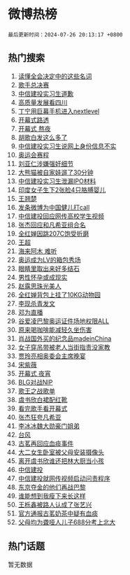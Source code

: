 # 微博热榜

`最后更新时间：2024-07-26 20:13:17 +0800`

## 热门搜索

1. [读懂全会决定中的这些名词](https://m.weibo.cn/search?containerid=100103type%3D1%26t%3D10%26q%3D%23%E8%AF%BB%E6%87%82%E5%85%A8%E4%BC%9A%E5%86%B3%E5%AE%9A%E4%B8%AD%E7%9A%84%E8%BF%99%E4%BA%9B%E5%90%8D%E8%AF%8D%23&stream_entry_id=51&isnewpage=1&extparam=seat%3D1%26stream_entry_id%3D51%26c_type%3D51%26q%3D%2523%25E8%25AF%25BB%25E6%2587%2582%25E5%2585%25A8%25E4%25BC%259A%25E5%2586%25B3%25E5%25AE%259A%25E4%25B8%25AD%25E7%259A%2584%25E8%25BF%2599%25E4%25BA%259B%25E5%2590%258D%25E8%25AF%258D%2523%26cate%3D10103%26dgr%3D0%26pos%3D0%26filter_type%3Drealtimehot%26display_time%3D1721995996%26pre_seqid%3D1721995996004026668236)
1. [歌手总决赛](https://m.weibo.cn/search?containerid=100103type%3D1%26t%3D10%26q%3D%E6%AD%8C%E6%89%8B%E6%80%BB%E5%86%B3%E8%B5%9B&stream_entry_id=31&isnewpage=1&extparam=seat%3D1%26stream_entry_id%3D31%26flag%3D1%26pos%3D0%26lcate%3D5001%26c_type%3D31%26realpos%3D1%26band_rank%3D1%26cate%3D5001%26q%3D%25E6%25AD%258C%25E6%2589%258B%25E6%2580%25BB%25E5%2586%25B3%25E8%25B5%259B%26dgr%3D0%26filter_type%3Drealtimehot%26display_time%3D1721995996%26pre_seqid%3D1721995996004026668236)
1. [中信建投实习生道歉](https://m.weibo.cn/search?containerid=100103type%3D1%26t%3D10%26q%3D%23%E4%B8%AD%E4%BF%A1%E5%BB%BA%E6%8A%95%E5%AE%9E%E4%B9%A0%E7%94%9F%E9%81%93%E6%AD%89%23&stream_entry_id=31&isnewpage=1&extparam=seat%3D1%26stream_entry_id%3D31%26flag%3D1%26pos%3D1%26lcate%3D5001%26c_type%3D31%26realpos%3D2%26band_rank%3D2%26cate%3D5001%26q%3D%2523%25E4%25B8%25AD%25E4%25BF%25A1%25E5%25BB%25BA%25E6%258A%2595%25E5%25AE%259E%25E4%25B9%25A0%25E7%2594%259F%25E9%2581%2593%25E6%25AD%2589%2523%26dgr%3D0%26filter_type%3Drealtimehot%26display_time%3D1721995996%26pre_seqid%3D1721995996004026668236)
1. [高质量发展看四川](https://m.weibo.cn/search?containerid=100103type%3D1%26t%3D10%26q%3D%23%E9%AB%98%E8%B4%A8%E9%87%8F%E5%8F%91%E5%B1%95%E7%9C%8B%E5%9B%9B%E5%B7%9D%23&stream_entry_id=31&isnewpage=1&extparam=seat%3D1%26stream_entry_id%3D31%26flag%3D0%26pos%3D2%26lcate%3D5001%26c_type%3D31%26realpos%3D3%26band_rank%3D3%26cate%3D5001%26q%3D%2523%25E9%25AB%2598%25E8%25B4%25A8%25E9%2587%258F%25E5%258F%2591%25E5%25B1%2595%25E7%259C%258B%25E5%259B%259B%25E5%25B7%259D%2523%26dgr%3D0%26filter_type%3Drealtimehot%26display_time%3D1721995996%26pre_seqid%3D1721995996004026668236)
1. [丁宁用巨幕手机进入nextlevel](https://m.weibo.cn/search?containerid=100103type%3D1%26t%3D10%26q%3D%23%E4%B8%81%E5%AE%81%E7%94%A8%E5%B7%A8%E5%B9%95%E6%89%8B%E6%9C%BA%E8%BF%9B%E5%85%A5nextlevel%23&stream_entry_id=31&isnewpage=1&extparam=seat%3D1%26adid%3D248010%26band_rank%3D4%26is_ad_pos%3D1%26pos%3D3%26topic_ad%3D1%26c_type%3D31%26stream_entry_id%3D31%26lcate%3D5001%26cate%3D5001%26dgr%3D0%26q%3D%2523%25E4%25B8%2581%25E5%25AE%2581%25E7%2594%25A8%25E5%25B7%25A8%25E5%25B9%2595%25E6%2589%258B%25E6%259C%25BA%25E8%25BF%259B%25E5%2585%25A5nextlevel%2523%26filter_type%3Drealtimehot%26display_time%3D1721995996%26pre_seqid%3D1721995996004026668236)
1. [开幕式路透](https://m.weibo.cn/search?containerid=100103type%3D1%26t%3D10%26q%3D%E5%BC%80%E5%B9%95%E5%BC%8F%E8%B7%AF%E9%80%8F&stream_entry_id=31&isnewpage=1&extparam=seat%3D1%26stream_entry_id%3D31%26flag%3D0%26pos%3D4%26lcate%3D5001%26c_type%3D31%26realpos%3D4%26band_rank%3D4%26cate%3D5001%26q%3D%25E5%25BC%2580%25E5%25B9%2595%25E5%25BC%258F%25E8%25B7%25AF%25E9%2580%258F%26dgr%3D0%26filter_type%3Drealtimehot%26display_time%3D1721995996%26pre_seqid%3D1721995996004026668236)
1. [开幕式 熬夜](https://m.weibo.cn/search?containerid=100103type%3D1%26t%3D10%26q%3D%E5%BC%80%E5%B9%95%E5%BC%8F+%E7%86%AC%E5%A4%9C&stream_entry_id=31&isnewpage=1&extparam=seat%3D1%26stream_entry_id%3D31%26flag%3D2%26pos%3D5%26lcate%3D5001%26c_type%3D31%26realpos%3D5%26band_rank%3D5%26cate%3D5001%26q%3D%25E5%25BC%2580%25E5%25B9%2595%25E5%25BC%258F%2520%25E7%2586%25AC%25E5%25A4%259C%26dgr%3D0%26filter_type%3Drealtimehot%26display_time%3D1721995996%26pre_seqid%3D1721995996004026668236)
1. [胡歌白发这么多了](https://m.weibo.cn/search?containerid=100103type%3D1%26t%3D10%26q%3D%23%E8%83%A1%E6%AD%8C%E7%99%BD%E5%8F%91%E8%BF%99%E4%B9%88%E5%A4%9A%E4%BA%86%23&stream_entry_id=31&isnewpage=1&extparam=seat%3D1%26stream_entry_id%3D31%26flag%3D1%26pos%3D6%26lcate%3D5001%26c_type%3D31%26realpos%3D6%26band_rank%3D6%26cate%3D5001%26q%3D%2523%25E8%2583%25A1%25E6%25AD%258C%25E7%2599%25BD%25E5%258F%2591%25E8%25BF%2599%25E4%25B9%2588%25E5%25A4%259A%25E4%25BA%2586%2523%26dgr%3D0%26filter_type%3Drealtimehot%26display_time%3D1721995996%26pre_seqid%3D1721995996004026668236)
1. [中信建投实习生说网上身份信息不实](https://m.weibo.cn/search?containerid=100103type%3D1%26t%3D10%26q%3D%23%E4%B8%AD%E4%BF%A1%E5%BB%BA%E6%8A%95%E5%AE%9E%E4%B9%A0%E7%94%9F%E8%AF%B4%E7%BD%91%E4%B8%8A%E8%BA%AB%E4%BB%BD%E4%BF%A1%E6%81%AF%E4%B8%8D%E5%AE%9E%23&stream_entry_id=31&isnewpage=1&extparam=seat%3D1%26stream_entry_id%3D31%26flag%3D1%26pos%3D7%26lcate%3D5001%26c_type%3D31%26realpos%3D7%26band_rank%3D7%26cate%3D5001%26q%3D%2523%25E4%25B8%25AD%25E4%25BF%25A1%25E5%25BB%25BA%25E6%258A%2595%25E5%25AE%259E%25E4%25B9%25A0%25E7%2594%259F%25E8%25AF%25B4%25E7%25BD%2591%25E4%25B8%258A%25E8%25BA%25AB%25E4%25BB%25BD%25E4%25BF%25A1%25E6%2581%25AF%25E4%25B8%258D%25E5%25AE%259E%2523%26dgr%3D0%26filter_type%3Drealtimehot%26display_time%3D1721995996%26pre_seqid%3D1721995996004026668236)
1. [奥运会赛程](https://m.weibo.cn/search?containerid=100103type%3D1%26t%3D10%26q%3D%E5%A5%A5%E8%BF%90%E4%BC%9A%E8%B5%9B%E7%A8%8B&stream_entry_id=31&isnewpage=1&extparam=seat%3D1%26stream_entry_id%3D31%26flag%3D0%26pos%3D8%26lcate%3D5001%26c_type%3D31%26realpos%3D8%26band_rank%3D8%26cate%3D5001%26q%3D%25E5%25A5%25A5%25E8%25BF%2590%25E4%25BC%259A%25E8%25B5%259B%25E7%25A8%258B%26dgr%3D0%26filter_type%3Drealtimehot%26display_time%3D1721995996%26pre_seqid%3D1721995996004026668236)
1. [刘亚仁涉嫌强奸细节](https://m.weibo.cn/search?containerid=100103type%3D1%26t%3D10%26q%3D%23%E5%88%98%E4%BA%9A%E4%BB%81%E6%B6%89%E5%AB%8C%E5%BC%BA%E5%A5%B8%E7%BB%86%E8%8A%82%23&stream_entry_id=31&isnewpage=1&extparam=seat%3D1%26stream_entry_id%3D31%26flag%3D1%26pos%3D9%26lcate%3D5001%26c_type%3D31%26realpos%3D9%26band_rank%3D9%26cate%3D5001%26q%3D%2523%25E5%2588%2598%25E4%25BA%259A%25E4%25BB%2581%25E6%25B6%2589%25E5%25AB%258C%25E5%25BC%25BA%25E5%25A5%25B8%25E7%25BB%2586%25E8%258A%2582%2523%26dgr%3D0%26filter_type%3Drealtimehot%26display_time%3D1721995996%26pre_seqid%3D1721995996004026668236)
1. [大熊猫被自家娃遛了30分钟](https://m.weibo.cn/search?containerid=100103type%3D1%26t%3D10%26q%3D%23%E5%A4%A7%E7%86%8A%E7%8C%AB%E8%A2%AB%E8%87%AA%E5%AE%B6%E5%A8%83%E9%81%9B%E4%BA%8630%E5%88%86%E9%92%9F%23&stream_entry_id=31&isnewpage=1&extparam=seat%3D1%26stream_entry_id%3D31%26flag%3D1%26pos%3D10%26lcate%3D5001%26c_type%3D31%26realpos%3D10%26band_rank%3D10%26cate%3D5001%26q%3D%2523%25E5%25A4%25A7%25E7%2586%258A%25E7%258C%25AB%25E8%25A2%25AB%25E8%2587%25AA%25E5%25AE%25B6%25E5%25A8%2583%25E9%2581%259B%25E4%25BA%258630%25E5%2588%2586%25E9%2592%259F%2523%26dgr%3D0%26filter_type%3Drealtimehot%26display_time%3D1721995996%26pre_seqid%3D1721995996004026668236)
1. [中信建投实习生泄漏IPO材料](https://m.weibo.cn/search?containerid=100103type%3D1%26t%3D10%26q%3D%23%E4%B8%AD%E4%BF%A1%E5%BB%BA%E6%8A%95%E5%AE%9E%E4%B9%A0%E7%94%9F%E6%B3%84%E6%BC%8FIPO%E6%9D%90%E6%96%99%23&stream_entry_id=31&isnewpage=1&extparam=seat%3D1%26stream_entry_id%3D31%26flag%3D2%26pos%3D11%26lcate%3D5001%26c_type%3D31%26realpos%3D11%26band_rank%3D11%26cate%3D5001%26q%3D%2523%25E4%25B8%25AD%25E4%25BF%25A1%25E5%25BB%25BA%25E6%258A%2595%25E5%25AE%259E%25E4%25B9%25A0%25E7%2594%259F%25E6%25B3%2584%25E6%25BC%258FIPO%25E6%259D%2590%25E6%2596%2599%2523%26dgr%3D0%26filter_type%3Drealtimehot%26display_time%3D1721995996%26pre_seqid%3D1721995996004026668236)
1. [印度女子生下2张脸4只胳膊婴儿](https://m.weibo.cn/search?containerid=100103type%3D1%26t%3D10%26q%3D%23%E5%8D%B0%E5%BA%A6%E5%A5%B3%E5%AD%90%E7%94%9F%E4%B8%8B2%E5%BC%A0%E8%84%B84%E5%8F%AA%E8%83%B3%E8%86%8A%E5%A9%B4%E5%84%BF%23&stream_entry_id=31&isnewpage=1&extparam=seat%3D1%26stream_entry_id%3D31%26flag%3D2%26pos%3D12%26lcate%3D5001%26c_type%3D31%26realpos%3D12%26band_rank%3D12%26cate%3D5001%26q%3D%2523%25E5%258D%25B0%25E5%25BA%25A6%25E5%25A5%25B3%25E5%25AD%2590%25E7%2594%259F%25E4%25B8%258B2%25E5%25BC%25A0%25E8%2584%25B84%25E5%258F%25AA%25E8%2583%25B3%25E8%2586%258A%25E5%25A9%25B4%25E5%2584%25BF%2523%26dgr%3D0%26filter_type%3Drealtimehot%26display_time%3D1721995996%26pre_seqid%3D1721995996004026668236)
1. [王翘楚](https://m.weibo.cn/search?containerid=100103type%3D1%26t%3D10%26q%3D%E7%8E%8B%E7%BF%98%E6%A5%9A&stream_entry_id=31&isnewpage=1&extparam=seat%3D1%26stream_entry_id%3D31%26flag%3D1%26pos%3D13%26lcate%3D5001%26c_type%3D31%26realpos%3D13%26band_rank%3D13%26cate%3D5001%26q%3D%25E7%258E%258B%25E7%25BF%2598%25E6%25A5%259A%26dgr%3D0%26filter_type%3Drealtimehot%26display_time%3D1721995996%26pre_seqid%3D1721995996004026668236)
1. [发条微博为中国健儿打call](https://m.weibo.cn/search?containerid=100103type%3D1%26t%3D10%26q%3D%23%E5%8F%91%E6%9D%A1%E5%BE%AE%E5%8D%9A%E4%B8%BA%E4%B8%AD%E5%9B%BD%E5%81%A5%E5%84%BF%E6%89%93call%23&stream_entry_id=31&isnewpage=1&extparam=seat%3D1%26stream_entry_id%3D31%26flag%3D1%26pos%3D14%26lcate%3D5001%26c_type%3D31%26realpos%3D14%26band_rank%3D14%26cate%3D5001%26q%3D%2523%25E5%258F%2591%25E6%259D%25A1%25E5%25BE%25AE%25E5%258D%259A%25E4%25B8%25BA%25E4%25B8%25AD%25E5%259B%25BD%25E5%2581%25A5%25E5%2584%25BF%25E6%2589%2593call%2523%26dgr%3D0%26filter_type%3Drealtimehot%26display_time%3D1721995996%26pre_seqid%3D1721995996004026668236)
1. [中信建投回应网传高校学生视频](https://m.weibo.cn/search?containerid=100103type%3D1%26t%3D10%26q%3D%23%E4%B8%AD%E4%BF%A1%E5%BB%BA%E6%8A%95%E5%9B%9E%E5%BA%94%E7%BD%91%E4%BC%A0%E9%AB%98%E6%A0%A1%E5%AD%A6%E7%94%9F%E8%A7%86%E9%A2%91%23&stream_entry_id=31&isnewpage=1&extparam=seat%3D1%26stream_entry_id%3D31%26flag%3D0%26pos%3D15%26lcate%3D5001%26c_type%3D31%26realpos%3D15%26band_rank%3D15%26cate%3D5001%26q%3D%2523%25E4%25B8%25AD%25E4%25BF%25A1%25E5%25BB%25BA%25E6%258A%2595%25E5%259B%259E%25E5%25BA%2594%25E7%25BD%2591%25E4%25BC%25A0%25E9%25AB%2598%25E6%25A0%25A1%25E5%25AD%25A6%25E7%2594%259F%25E8%25A7%2586%25E9%25A2%2591%2523%26dgr%3D0%26filter_type%3Drealtimehot%26display_time%3D1721995996%26pre_seqid%3D1721995996004026668236)
1. [张杰回应和凡希亚组合名](https://m.weibo.cn/search?containerid=100103type%3D1%26t%3D10%26q%3D%23%E5%BC%A0%E6%9D%B0%E5%9B%9E%E5%BA%94%E5%92%8C%E5%87%A1%E5%B8%8C%E4%BA%9A%E7%BB%84%E5%90%88%E5%90%8D%23&stream_entry_id=31&isnewpage=1&extparam=seat%3D1%26stream_entry_id%3D31%26flag%3D0%26pos%3D16%26lcate%3D5001%26c_type%3D31%26realpos%3D16%26band_rank%3D16%26cate%3D5001%26q%3D%2523%25E5%25BC%25A0%25E6%259D%25B0%25E5%259B%259E%25E5%25BA%2594%25E5%2592%258C%25E5%2587%25A1%25E5%25B8%258C%25E4%25BA%259A%25E7%25BB%2584%25E5%2590%2588%25E5%2590%258D%2523%26dgr%3D0%26filter_type%3Drealtimehot%26display_time%3D1721995996%26pre_seqid%3D1721995996004026668236)
1. [全红婵因跳207C饱受折磨](https://m.weibo.cn/search?containerid=100103type%3D1%26t%3D10%26q%3D%23%E5%85%A8%E7%BA%A2%E5%A9%B5%E5%9B%A0%E8%B7%B3207C%E9%A5%B1%E5%8F%97%E6%8A%98%E7%A3%A8%23&stream_entry_id=31&isnewpage=1&extparam=seat%3D1%26stream_entry_id%3D31%26flag%3D2%26pos%3D17%26lcate%3D5001%26c_type%3D31%26realpos%3D17%26band_rank%3D17%26cate%3D5001%26q%3D%2523%25E5%2585%25A8%25E7%25BA%25A2%25E5%25A9%25B5%25E5%259B%25A0%25E8%25B7%25B3207C%25E9%25A5%25B1%25E5%258F%2597%25E6%258A%2598%25E7%25A3%25A8%2523%26dgr%3D0%26filter_type%3Drealtimehot%26display_time%3D1721995996%26pre_seqid%3D1721995996004026668236)
1. [王超](https://m.weibo.cn/search?containerid=100103type%3D1%26t%3D10%26q%3D%E7%8E%8B%E8%B6%85&stream_entry_id=31&isnewpage=1&extparam=seat%3D1%26stream_entry_id%3D31%26flag%3D1%26pos%3D18%26lcate%3D5001%26c_type%3D31%26realpos%3D18%26band_rank%3D18%26cate%3D5001%26q%3D%25E7%258E%258B%25E8%25B6%2585%26dgr%3D0%26filter_type%3Drealtimehot%26display_time%3D1721995996%26pre_seqid%3D1721995996004026668236)
1. [海来阿木 难听](https://m.weibo.cn/search?containerid=100103type%3D1%26t%3D10%26q%3D%E6%B5%B7%E6%9D%A5%E9%98%BF%E6%9C%A8+%E9%9A%BE%E5%90%AC&stream_entry_id=31&isnewpage=1&extparam=seat%3D1%26stream_entry_id%3D31%26flag%3D1%26pos%3D19%26lcate%3D5001%26c_type%3D31%26realpos%3D19%26band_rank%3D19%26cate%3D5001%26q%3D%25E6%25B5%25B7%25E6%259D%25A5%25E9%2598%25BF%25E6%259C%25A8%2520%25E9%259A%25BE%25E5%2590%25AC%26dgr%3D0%26filter_type%3Drealtimehot%26display_time%3D1721995996%26pre_seqid%3D1721995996004026668236)
1. [奥运成为LV的箱包秀场](https://m.weibo.cn/search?containerid=100103type%3D1%26t%3D10%26q%3D%23%E5%A5%A5%E8%BF%90%E6%88%90%E4%B8%BALV%E7%9A%84%E7%AE%B1%E5%8C%85%E7%A7%80%E5%9C%BA%23&stream_entry_id=31&isnewpage=1&extparam=seat%3D1%26adid%3D247049%26flag%3D0%26pos%3D20%26lcate%3D5001%26realpos%3D20%26c_type%3D31%26band_rank%3D20%26dgr%3D0%26cate%3D5001%26q%3D%2523%25E5%25A5%25A5%25E8%25BF%2590%25E6%2588%2590%25E4%25B8%25BALV%25E7%259A%2584%25E7%25AE%25B1%25E5%258C%2585%25E7%25A7%2580%25E5%259C%25BA%2523%26filter_type%3Drealtimehot%26stream_entry_id%3D31%26display_time%3D1721995996%26pre_seqid%3D1721995996004026668236)
1. [眼睛里取出来好多结石](https://m.weibo.cn/search?containerid=100103type%3D1%26t%3D10%26q%3D%23%E7%9C%BC%E7%9D%9B%E9%87%8C%E5%8F%96%E5%87%BA%E6%9D%A5%E5%A5%BD%E5%A4%9A%E7%BB%93%E7%9F%B3%23&stream_entry_id=31&isnewpage=1&extparam=seat%3D1%26stream_entry_id%3D31%26flag%3D1%26pos%3D21%26lcate%3D5001%26c_type%3D31%26realpos%3D21%26band_rank%3D21%26cate%3D5001%26q%3D%2523%25E7%259C%25BC%25E7%259D%259B%25E9%2587%258C%25E5%258F%2596%25E5%2587%25BA%25E6%259D%25A5%25E5%25A5%25BD%25E5%25A4%259A%25E7%25BB%2593%25E7%259F%25B3%2523%26dgr%3D0%26filter_type%3Drealtimehot%26display_time%3D1721995996%26pre_seqid%3D1721995996004026668236)
1. [男性怀孕或成现实](https://m.weibo.cn/search?containerid=100103type%3D1%26t%3D10%26q%3D%23%E7%94%B7%E6%80%A7%E6%80%80%E5%AD%95%E6%88%96%E6%88%90%E7%8E%B0%E5%AE%9E%23&stream_entry_id=31&isnewpage=1&extparam=seat%3D1%26stream_entry_id%3D31%26flag%3D0%26pos%3D22%26lcate%3D5001%26c_type%3D31%26realpos%3D22%26band_rank%3D22%26cate%3D5001%26q%3D%2523%25E7%2594%25B7%25E6%2580%25A7%25E6%2580%2580%25E5%25AD%2595%25E6%2588%2596%25E6%2588%2590%25E7%258E%25B0%25E5%25AE%259E%2523%26dgr%3D0%26filter_type%3Drealtimehot%26display_time%3D1721995996%26pre_seqid%3D1721995996004026668236)
1. [赵露思珠光美人](https://m.weibo.cn/search?containerid=100103type%3D1%26t%3D10%26q%3D%23%E8%B5%B5%E9%9C%B2%E6%80%9D%E7%8F%A0%E5%85%89%E7%BE%8E%E4%BA%BA%23&stream_entry_id=31&isnewpage=1&extparam=seat%3D1%26stream_entry_id%3D31%26flag%3D1%26pos%3D23%26lcate%3D5001%26c_type%3D31%26realpos%3D23%26band_rank%3D23%26cate%3D5001%26q%3D%2523%25E8%25B5%25B5%25E9%259C%25B2%25E6%2580%259D%25E7%258F%25A0%25E5%2585%2589%25E7%25BE%258E%25E4%25BA%25BA%2523%26dgr%3D0%26filter_type%3Drealtimehot%26display_time%3D1721995996%26pre_seqid%3D1721995996004026668236)
1. [全红婵背包上挂了10KG动物园](https://m.weibo.cn/search?containerid=100103type%3D1%26t%3D10%26q%3D%23%E5%85%A8%E7%BA%A2%E5%A9%B5%E8%83%8C%E5%8C%85%E4%B8%8A%E6%8C%82%E4%BA%8610KG%E5%8A%A8%E7%89%A9%E5%9B%AD%23&stream_entry_id=31&isnewpage=1&extparam=seat%3D1%26stream_entry_id%3D31%26flag%3D0%26pos%3D24%26lcate%3D5001%26c_type%3D31%26realpos%3D24%26band_rank%3D24%26cate%3D5001%26q%3D%2523%25E5%2585%25A8%25E7%25BA%25A2%25E5%25A9%25B5%25E8%2583%258C%25E5%258C%2585%25E4%25B8%258A%25E6%258C%2582%25E4%25BA%258610KG%25E5%258A%25A8%25E7%2589%25A9%25E5%259B%25AD%2523%26dgr%3D0%26filter_type%3Drealtimehot%26display_time%3D1721995996%26pre_seqid%3D1721995996004026668236)
1. [李现杀青发文](https://m.weibo.cn/search?containerid=100103type%3D1%26t%3D10%26q%3D%E6%9D%8E%E7%8E%B0%E6%9D%80%E9%9D%92%E5%8F%91%E6%96%87&stream_entry_id=31&isnewpage=1&extparam=seat%3D1%26stream_entry_id%3D31%26flag%3D1%26pos%3D25%26lcate%3D5001%26c_type%3D31%26realpos%3D25%26band_rank%3D25%26cate%3D5001%26q%3D%25E6%259D%258E%25E7%258E%25B0%25E6%259D%2580%25E9%259D%2592%25E5%258F%2591%25E6%2596%2587%26dgr%3D0%26filter_type%3Drealtimehot%26display_time%3D1721995996%26pre_seqid%3D1721995996004026668236)
1. [邓为直播](https://m.weibo.cn/search?containerid=100103type%3D1%26t%3D10%26q%3D%E9%82%93%E4%B8%BA%E7%9B%B4%E6%92%AD&stream_entry_id=31&isnewpage=1&extparam=seat%3D1%26stream_entry_id%3D31%26flag%3D1%26pos%3D26%26lcate%3D5001%26c_type%3D31%26realpos%3D26%26band_rank%3D26%26cate%3D5001%26q%3D%25E9%2582%2593%25E4%25B8%25BA%25E7%259B%25B4%25E6%2592%25AD%26dgr%3D0%26filter_type%3Drealtimehot%26display_time%3D1721995996%26pre_seqid%3D1721995996004026668236)
1. [谷爱凌巴黎奥运证件场地权限ALL](https://m.weibo.cn/search?containerid=100103type%3D1%26t%3D10%26q%3D%23%E8%B0%B7%E7%88%B1%E5%87%8C%E5%B7%B4%E9%BB%8E%E5%A5%A5%E8%BF%90%E8%AF%81%E4%BB%B6%E5%9C%BA%E5%9C%B0%E6%9D%83%E9%99%90ALL%23&stream_entry_id=31&isnewpage=1&extparam=seat%3D1%26stream_entry_id%3D31%26flag%3D1%26pos%3D27%26lcate%3D5001%26c_type%3D31%26realpos%3D27%26band_rank%3D27%26cate%3D5001%26q%3D%2523%25E8%25B0%25B7%25E7%2588%25B1%25E5%2587%258C%25E5%25B7%25B4%25E9%25BB%258E%25E5%25A5%25A5%25E8%25BF%2590%25E8%25AF%2581%25E4%25BB%25B6%25E5%259C%25BA%25E5%259C%25B0%25E6%259D%2583%25E9%2599%2590ALL%2523%26dgr%3D0%26filter_type%3Drealtimehot%26display_time%3D1721995996%26pre_seqid%3D1721995996004026668236)
1. [原来喝咖啡能减轻久坐伤害](https://m.weibo.cn/search?containerid=100103type%3D1%26t%3D10%26q%3D%23%E5%8E%9F%E6%9D%A5%E5%96%9D%E5%92%96%E5%95%A1%E8%83%BD%E5%87%8F%E8%BD%BB%E4%B9%85%E5%9D%90%E4%BC%A4%E5%AE%B3%23&stream_entry_id=31&isnewpage=1&extparam=seat%3D1%26stream_entry_id%3D31%26flag%3D1%26pos%3D28%26lcate%3D5001%26c_type%3D31%26realpos%3D28%26band_rank%3D28%26cate%3D5001%26q%3D%2523%25E5%258E%259F%25E6%259D%25A5%25E5%2596%259D%25E5%2592%2596%25E5%2595%25A1%25E8%2583%25BD%25E5%2587%258F%25E8%25BD%25BB%25E4%25B9%2585%25E5%259D%2590%25E4%25BC%25A4%25E5%25AE%25B3%2523%26dgr%3D0%26filter_type%3Drealtimehot%26display_time%3D1721995996%26pre_seqid%3D1721995996004026668236)
1. [肖战国外买的纪念品madeinChina](https://m.weibo.cn/search?containerid=100103type%3D1%26t%3D10%26q%3D%23%E8%82%96%E6%88%98%E5%9B%BD%E5%A4%96%E4%B9%B0%E7%9A%84%E7%BA%AA%E5%BF%B5%E5%93%81madeinChina%23&stream_entry_id=31&isnewpage=1&extparam=seat%3D1%26stream_entry_id%3D31%26flag%3D0%26pos%3D29%26lcate%3D5001%26c_type%3D31%26realpos%3D29%26band_rank%3D29%26cate%3D5001%26q%3D%2523%25E8%2582%2596%25E6%2588%2598%25E5%259B%25BD%25E5%25A4%2596%25E4%25B9%25B0%25E7%259A%2584%25E7%25BA%25AA%25E5%25BF%25B5%25E5%2593%2581madeinChina%2523%26dgr%3D0%26filter_type%3Drealtimehot%26display_time%3D1721995996%26pre_seqid%3D1721995996004026668236)
1. [女子穿吊带被老人当街指责没家教](https://m.weibo.cn/search?containerid=100103type%3D1%26t%3D10%26q%3D%23%E5%A5%B3%E5%AD%90%E7%A9%BF%E5%90%8A%E5%B8%A6%E8%A2%AB%E8%80%81%E4%BA%BA%E5%BD%93%E8%A1%97%E6%8C%87%E8%B4%A3%E6%B2%A1%E5%AE%B6%E6%95%99%23&stream_entry_id=31&isnewpage=1&extparam=seat%3D1%26stream_entry_id%3D31%26flag%3D0%26pos%3D30%26lcate%3D5001%26c_type%3D31%26realpos%3D30%26band_rank%3D30%26cate%3D5001%26q%3D%2523%25E5%25A5%25B3%25E5%25AD%2590%25E7%25A9%25BF%25E5%2590%258A%25E5%25B8%25A6%25E8%25A2%25AB%25E8%2580%2581%25E4%25BA%25BA%25E5%25BD%2593%25E8%25A1%2597%25E6%258C%2587%25E8%25B4%25A3%25E6%25B2%25A1%25E5%25AE%25B6%25E6%2595%2599%2523%26dgr%3D0%26filter_type%3Drealtimehot%26display_time%3D1721995996%26pre_seqid%3D1721995996004026668236)
1. [贾玲亮相奥委会主席晚宴](https://m.weibo.cn/search?containerid=100103type%3D1%26t%3D10%26q%3D%E8%B4%BE%E7%8E%B2%E4%BA%AE%E7%9B%B8%E5%A5%A5%E5%A7%94%E4%BC%9A%E4%B8%BB%E5%B8%AD%E6%99%9A%E5%AE%B4&stream_entry_id=31&isnewpage=1&extparam=seat%3D1%26stream_entry_id%3D31%26flag%3D1%26pos%3D31%26lcate%3D5001%26c_type%3D31%26realpos%3D31%26band_rank%3D31%26cate%3D5001%26q%3D%25E8%25B4%25BE%25E7%258E%25B2%25E4%25BA%25AE%25E7%259B%25B8%25E5%25A5%25A5%25E5%25A7%2594%25E4%25BC%259A%25E4%25B8%25BB%25E5%25B8%25AD%25E6%2599%259A%25E5%25AE%25B4%26dgr%3D0%26filter_type%3Drealtimehot%26display_time%3D1721995996%26pre_seqid%3D1721995996004026668236)
1. [宋紫薇](https://m.weibo.cn/search?containerid=100103type%3D1%26t%3D10%26q%3D%E5%AE%8B%E7%B4%AB%E8%96%87&stream_entry_id=31&isnewpage=1&extparam=seat%3D1%26stream_entry_id%3D31%26flag%3D1%26pos%3D32%26lcate%3D5001%26c_type%3D31%26realpos%3D32%26band_rank%3D32%26cate%3D5001%26q%3D%25E5%25AE%258B%25E7%25B4%25AB%25E8%2596%2587%26dgr%3D0%26filter_type%3Drealtimehot%26display_time%3D1721995996%26pre_seqid%3D1721995996004026668236)
1. [开幕式 夜宵](https://m.weibo.cn/search?containerid=100103type%3D1%26t%3D10%26q%3D%E5%BC%80%E5%B9%95%E5%BC%8F+%E5%A4%9C%E5%AE%B5&stream_entry_id=31&isnewpage=1&extparam=seat%3D1%26stream_entry_id%3D31%26flag%3D0%26pos%3D33%26lcate%3D5001%26c_type%3D31%26realpos%3D33%26band_rank%3D33%26cate%3D5001%26q%3D%25E5%25BC%2580%25E5%25B9%2595%25E5%25BC%258F%2520%25E5%25A4%259C%25E5%25AE%25B5%26dgr%3D0%26filter_type%3Drealtimehot%26display_time%3D1721995996%26pre_seqid%3D1721995996004026668236)
1. [BLG对战NIP](https://m.weibo.cn/search?containerid=100103type%3D1%26t%3D10%26q%3D%23BLG%E5%AF%B9%E6%88%98NIP%23&stream_entry_id=31&isnewpage=1&extparam=seat%3D1%26stream_entry_id%3D31%26flag%3D1%26pos%3D34%26lcate%3D5001%26c_type%3D31%26realpos%3D34%26band_rank%3D34%26cate%3D5001%26q%3D%2523BLG%25E5%25AF%25B9%25E6%2588%2598NIP%2523%26dgr%3D0%26filter_type%3Drealtimehot%26display_time%3D1721995996%26pre_seqid%3D1721995996004026668236)
1. [歌王之战歌单](https://m.weibo.cn/search?containerid=100103type%3D1%26t%3D10%26q%3D%23%E6%AD%8C%E7%8E%8B%E4%B9%8B%E6%88%98%E6%AD%8C%E5%8D%95%23&stream_entry_id=31&isnewpage=1&extparam=seat%3D1%26stream_entry_id%3D31%26flag%3D0%26pos%3D35%26lcate%3D5001%26c_type%3D31%26realpos%3D35%26band_rank%3D35%26cate%3D5001%26q%3D%2523%25E6%25AD%258C%25E7%258E%258B%25E4%25B9%258B%25E6%2588%2598%25E6%25AD%258C%25E5%258D%2595%2523%26dgr%3D0%26filter_type%3Drealtimehot%26display_time%3D1721995996%26pre_seqid%3D1721995996004026668236)
1. [虞书欣白裙配红靴](https://m.weibo.cn/search?containerid=100103type%3D1%26t%3D10%26q%3D%23%E8%99%9E%E4%B9%A6%E6%AC%A3%E7%99%BD%E8%A3%99%E9%85%8D%E7%BA%A2%E9%9D%B4%23&stream_entry_id=31&isnewpage=1&extparam=seat%3D1%26stream_entry_id%3D31%26flag%3D1%26pos%3D36%26lcate%3D5001%26c_type%3D31%26realpos%3D36%26band_rank%3D36%26cate%3D5001%26q%3D%2523%25E8%2599%259E%25E4%25B9%25A6%25E6%25AC%25A3%25E7%2599%25BD%25E8%25A3%2599%25E9%2585%258D%25E7%25BA%25A2%25E9%259D%25B4%2523%26dgr%3D0%26filter_type%3Drealtimehot%26display_time%3D1721995996%26pre_seqid%3D1721995996004026668236)
1. [看完歌手看开幕式](https://m.weibo.cn/search?containerid=100103type%3D1%26t%3D10%26q%3D%23%E7%9C%8B%E5%AE%8C%E6%AD%8C%E6%89%8B%E7%9C%8B%E5%BC%80%E5%B9%95%E5%BC%8F%23&stream_entry_id=31&isnewpage=1&extparam=seat%3D1%26stream_entry_id%3D31%26flag%3D0%26pos%3D37%26lcate%3D5001%26c_type%3D31%26realpos%3D37%26band_rank%3D37%26cate%3D5001%26q%3D%2523%25E7%259C%258B%25E5%25AE%258C%25E6%25AD%258C%25E6%2589%258B%25E7%259C%258B%25E5%25BC%2580%25E5%25B9%2595%25E5%25BC%258F%2523%26dgr%3D0%26filter_type%3Drealtimehot%26display_time%3D1721995996%26pre_seqid%3D1721995996004026668236)
1. [张杰狂夸凡希亚](https://m.weibo.cn/search?containerid=100103type%3D1%26t%3D10%26q%3D%23%E5%BC%A0%E6%9D%B0%E7%8B%82%E5%A4%B8%E5%87%A1%E5%B8%8C%E4%BA%9A%23&stream_entry_id=31&isnewpage=1&extparam=seat%3D1%26stream_entry_id%3D31%26flag%3D0%26pos%3D38%26lcate%3D5001%26c_type%3D31%26realpos%3D38%26band_rank%3D38%26cate%3D5001%26q%3D%2523%25E5%25BC%25A0%25E6%259D%25B0%25E7%258B%2582%25E5%25A4%25B8%25E5%2587%25A1%25E5%25B8%258C%25E4%25BA%259A%2523%26dgr%3D0%26filter_type%3Drealtimehot%26display_time%3D1721995996%26pre_seqid%3D1721995996004026668236)
1. [李冰冰魏大勋豪门姐弟](https://m.weibo.cn/search?containerid=100103type%3D1%26t%3D10%26q%3D%23%E6%9D%8E%E5%86%B0%E5%86%B0%E9%AD%8F%E5%A4%A7%E5%8B%8B%E8%B1%AA%E9%97%A8%E5%A7%90%E5%BC%9F%23&stream_entry_id=31&isnewpage=1&extparam=seat%3D1%26stream_entry_id%3D31%26flag%3D0%26pos%3D39%26lcate%3D5001%26c_type%3D31%26realpos%3D39%26band_rank%3D39%26cate%3D5001%26q%3D%2523%25E6%259D%258E%25E5%2586%25B0%25E5%2586%25B0%25E9%25AD%258F%25E5%25A4%25A7%25E5%258B%258B%25E8%25B1%25AA%25E9%2597%25A8%25E5%25A7%2590%25E5%25BC%259F%2523%26dgr%3D0%26filter_type%3Drealtimehot%26display_time%3D1721995996%26pre_seqid%3D1721995996004026668236)
1. [台风](https://m.weibo.cn/search?containerid=100103type%3D1%26t%3D10%26q%3D%E5%8F%B0%E9%A3%8E&stream_entry_id=31&isnewpage=1&extparam=seat%3D1%26stream_entry_id%3D31%26flag%3D0%26pos%3D40%26lcate%3D5001%26c_type%3D31%26realpos%3D40%26band_rank%3D40%26cate%3D5001%26q%3D%25E5%258F%25B0%25E9%25A3%258E%26dgr%3D0%26filter_type%3Drealtimehot%26display_time%3D1721995996%26pre_seqid%3D1721995996004026668236)
1. [古茗再回应血痰事件](https://m.weibo.cn/search?containerid=100103type%3D1%26t%3D10%26q%3D%23%E5%8F%A4%E8%8C%97%E5%86%8D%E5%9B%9E%E5%BA%94%E8%A1%80%E7%97%B0%E4%BA%8B%E4%BB%B6%23&stream_entry_id=31&isnewpage=1&extparam=seat%3D1%26stream_entry_id%3D31%26flag%3D1%26pos%3D41%26lcate%3D5001%26c_type%3D31%26realpos%3D41%26band_rank%3D41%26cate%3D5001%26q%3D%2523%25E5%258F%25A4%25E8%258C%2597%25E5%2586%258D%25E5%259B%259E%25E5%25BA%2594%25E8%25A1%2580%25E7%2597%25B0%25E4%25BA%258B%25E4%25BB%25B6%2523%26dgr%3D0%26filter_type%3Drealtimehot%26display_time%3D1721995996%26pre_seqid%3D1721995996004026668236)
1. [大二女生卧室被父母安装摄像头](https://m.weibo.cn/search?containerid=100103type%3D1%26t%3D10%26q%3D%23%E5%A4%A7%E4%BA%8C%E5%A5%B3%E7%94%9F%E5%8D%A7%E5%AE%A4%E8%A2%AB%E7%88%B6%E6%AF%8D%E5%AE%89%E8%A3%85%E6%91%84%E5%83%8F%E5%A4%B4%23&stream_entry_id=31&isnewpage=1&extparam=seat%3D1%26stream_entry_id%3D31%26flag%3D0%26pos%3D42%26lcate%3D5001%26c_type%3D31%26realpos%3D42%26band_rank%3D42%26cate%3D5001%26q%3D%2523%25E5%25A4%25A7%25E4%25BA%258C%25E5%25A5%25B3%25E7%2594%259F%25E5%258D%25A7%25E5%25AE%25A4%25E8%25A2%25AB%25E7%2588%25B6%25E6%25AF%258D%25E5%25AE%2589%25E8%25A3%2585%25E6%2591%2584%25E5%2583%258F%25E5%25A4%25B4%2523%26dgr%3D0%26filter_type%3Drealtimehot%26display_time%3D1721995996%26pre_seqid%3D1721995996004026668236)
1. [离开虞书欣谁还把林大厨当小孩](https://m.weibo.cn/search?containerid=100103type%3D1%26t%3D10%26q%3D%E7%A6%BB%E5%BC%80%E8%99%9E%E4%B9%A6%E6%AC%A3%E8%B0%81%E8%BF%98%E6%8A%8A%E6%9E%97%E5%A4%A7%E5%8E%A8%E5%BD%93%E5%B0%8F%E5%AD%A9&stream_entry_id=31&isnewpage=1&extparam=seat%3D1%26stream_entry_id%3D31%26flag%3D1%26pos%3D43%26lcate%3D5001%26c_type%3D31%26realpos%3D43%26band_rank%3D43%26cate%3D5001%26q%3D%25E7%25A6%25BB%25E5%25BC%2580%25E8%2599%259E%25E4%25B9%25A6%25E6%25AC%25A3%25E8%25B0%2581%25E8%25BF%2598%25E6%258A%258A%25E6%259E%2597%25E5%25A4%25A7%25E5%258E%25A8%25E5%25BD%2593%25E5%25B0%258F%25E5%25AD%25A9%26dgr%3D0%26filter_type%3Drealtimehot%26display_time%3D1721995996%26pre_seqid%3D1721995996004026668236)
1. [中信建投](https://m.weibo.cn/search?containerid=100103type%3D1%26t%3D10%26q%3D%E4%B8%AD%E4%BF%A1%E5%BB%BA%E6%8A%95&stream_entry_id=31&isnewpage=1&extparam=seat%3D1%26stream_entry_id%3D31%26flag%3D0%26pos%3D44%26lcate%3D5001%26c_type%3D31%26realpos%3D44%26band_rank%3D44%26cate%3D5001%26q%3D%25E4%25B8%25AD%25E4%25BF%25A1%25E5%25BB%25BA%25E6%258A%2595%26dgr%3D0%26filter_type%3Drealtimehot%26display_time%3D1721995996%26pre_seqid%3D1721995996004026668236)
1. [中信建投就网传视频启动问责程序](https://m.weibo.cn/search?containerid=100103type%3D1%26t%3D10%26q%3D%23%E4%B8%AD%E4%BF%A1%E5%BB%BA%E6%8A%95%E5%B0%B1%E7%BD%91%E4%BC%A0%E8%A7%86%E9%A2%91%E5%90%AF%E5%8A%A8%E9%97%AE%E8%B4%A3%E7%A8%8B%E5%BA%8F%23&stream_entry_id=31&isnewpage=1&extparam=seat%3D1%26stream_entry_id%3D31%26flag%3D0%26pos%3D45%26lcate%3D5001%26c_type%3D31%26realpos%3D45%26band_rank%3D45%26cate%3D5001%26q%3D%2523%25E4%25B8%25AD%25E4%25BF%25A1%25E5%25BB%25BA%25E6%258A%2595%25E5%25B0%25B1%25E7%25BD%2591%25E4%25BC%25A0%25E8%25A7%2586%25E9%25A2%2591%25E5%2590%25AF%25E5%258A%25A8%25E9%2597%25AE%25E8%25B4%25A3%25E7%25A8%258B%25E5%25BA%258F%2523%26dgr%3D0%26filter_type%3Drealtimehot%26display_time%3D1721995996%26pre_seqid%3D1721995996004026668236)
1. [东京夺金的他们再战巴黎](https://m.weibo.cn/search?containerid=100103type%3D1%26t%3D10%26q%3D%23%E4%B8%9C%E4%BA%AC%E5%A4%BA%E9%87%91%E7%9A%84%E4%BB%96%E4%BB%AC%E5%86%8D%E6%88%98%E5%B7%B4%E9%BB%8E%23&stream_entry_id=31&isnewpage=1&extparam=seat%3D1%26stream_entry_id%3D31%26flag%3D1%26pos%3D46%26lcate%3D5001%26c_type%3D31%26realpos%3D46%26band_rank%3D46%26cate%3D5001%26q%3D%2523%25E4%25B8%259C%25E4%25BA%25AC%25E5%25A4%25BA%25E9%2587%2591%25E7%259A%2584%25E4%25BB%2596%25E4%25BB%25AC%25E5%2586%258D%25E6%2588%2598%25E5%25B7%25B4%25E9%25BB%258E%2523%26dgr%3D0%26filter_type%3Drealtimehot%26display_time%3D1721995996%26pre_seqid%3D1721995996004026668236)
1. [谁能想到我瘦下来长这样](https://m.weibo.cn/search?containerid=100103type%3D1%26t%3D10%26q%3D%23%E8%B0%81%E8%83%BD%E6%83%B3%E5%88%B0%E6%88%91%E7%98%A6%E4%B8%8B%E6%9D%A5%E9%95%BF%E8%BF%99%E6%A0%B7%23&stream_entry_id=31&isnewpage=1&extparam=seat%3D1%26stream_entry_id%3D31%26flag%3D0%26pos%3D47%26lcate%3D5001%26c_type%3D31%26realpos%3D47%26band_rank%3D47%26cate%3D5001%26q%3D%2523%25E8%25B0%2581%25E8%2583%25BD%25E6%2583%25B3%25E5%2588%25B0%25E6%2588%2591%25E7%2598%25A6%25E4%25B8%258B%25E6%259D%25A5%25E9%2595%25BF%25E8%25BF%2599%25E6%25A0%25B7%2523%26dgr%3D0%26filter_type%3Drealtimehot%26display_time%3D1721995996%26pre_seqid%3D1721995996004026668236)
1. [王栎鑫被路人认成了张艺兴](https://m.weibo.cn/search?containerid=100103type%3D1%26t%3D10%26q%3D%E7%8E%8B%E6%A0%8E%E9%91%AB%E8%A2%AB%E8%B7%AF%E4%BA%BA%E8%AE%A4%E6%88%90%E4%BA%86%E5%BC%A0%E8%89%BA%E5%85%B4&stream_entry_id=31&isnewpage=1&extparam=seat%3D1%26stream_entry_id%3D31%26flag%3D0%26pos%3D48%26lcate%3D5001%26c_type%3D31%26realpos%3D48%26band_rank%3D48%26cate%3D5001%26q%3D%25E7%258E%258B%25E6%25A0%258E%25E9%2591%25AB%25E8%25A2%25AB%25E8%25B7%25AF%25E4%25BA%25BA%25E8%25AE%25A4%25E6%2588%2590%25E4%25BA%2586%25E5%25BC%25A0%25E8%2589%25BA%25E5%2585%25B4%26dgr%3D0%26filter_type%3Drealtimehot%26display_time%3D1721995996%26pre_seqid%3D1721995996004026668236)
1. [官方通报古茗奶茶中疑有血痰](https://m.weibo.cn/search?containerid=100103type%3D1%26t%3D10%26q%3D%23%E5%AE%98%E6%96%B9%E9%80%9A%E6%8A%A5%E5%8F%A4%E8%8C%97%E5%A5%B6%E8%8C%B6%E4%B8%AD%E7%96%91%E6%9C%89%E8%A1%80%E7%97%B0%23&stream_entry_id=31&isnewpage=1&extparam=seat%3D1%26stream_entry_id%3D31%26flag%3D0%26pos%3D49%26lcate%3D5001%26c_type%3D31%26realpos%3D49%26band_rank%3D49%26cate%3D5001%26q%3D%2523%25E5%25AE%2598%25E6%2596%25B9%25E9%2580%259A%25E6%258A%25A5%25E5%258F%25A4%25E8%258C%2597%25E5%25A5%25B6%25E8%258C%25B6%25E4%25B8%25AD%25E7%2596%2591%25E6%259C%2589%25E8%25A1%2580%25E7%2597%25B0%2523%26dgr%3D0%26filter_type%3Drealtimehot%26display_time%3D1721995996%26pre_seqid%3D1721995996004026668236)
1. [父母均为聋哑人儿子688分考上北大](https://m.weibo.cn/search?containerid=100103type%3D1%26t%3D10%26q%3D%23%E7%88%B6%E6%AF%8D%E5%9D%87%E4%B8%BA%E8%81%8B%E5%93%91%E4%BA%BA%E5%84%BF%E5%AD%90688%E5%88%86%E8%80%83%E4%B8%8A%E5%8C%97%E5%A4%A7%23&stream_entry_id=31&isnewpage=1&extparam=seat%3D1%26stream_entry_id%3D31%26flag%3D32768%26pos%3D50%26lcate%3D5001%26c_type%3D31%26realpos%3D50%26band_rank%3D50%26cate%3D5001%26q%3D%2523%25E7%2588%25B6%25E6%25AF%258D%25E5%259D%2587%25E4%25B8%25BA%25E8%2581%258B%25E5%2593%2591%25E4%25BA%25BA%25E5%2584%25BF%25E5%25AD%2590688%25E5%2588%2586%25E8%2580%2583%25E4%25B8%258A%25E5%258C%2597%25E5%25A4%25A7%2523%26dgr%3D0%26filter_type%3Drealtimehot%26display_time%3D1721995996%26pre_seqid%3D1721995996004026668236)

## 热门话题

暂无数据
